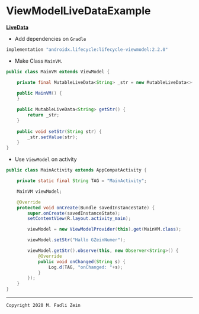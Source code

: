 # ViewModelLiveDataExample
 
 [**LiveData**](https://developer.android.com/topic/libraries/architecture/livedata?hl=id)
 
- Add dependencies on `Gradle`
```gradle
implementation "androidx.lifecycle:lifecycle-viewmodel:2.2.0"
```

- Make Class `MainVM`.
```java
public class MainVM extends ViewModel {

    private final MutableLiveData<String> _str = new MutableLiveData<>();
    
    public MainVM() {
    }

    public MutableLiveData<String> getStr() {
        return _str;
    }
    
    public void setStr(String str) {
        _str.setValue(str);
    }
}
```

- Use `ViewModel` on activity
```java
public class MainActivity extends AppCompatActivity {

    private static final String TAG = "MainActivity";

    MainVM viewModel;

    @Override
    protected void onCreate(Bundle savedInstanceState) {
        super.onCreate(savedInstanceState);
        setContentView(R.layout.activity_main);

        viewModel = new ViewModelProvider(this).get(MainVM.class);

        viewModel.setStr("Hallo GZeinNumer");

        viewModel.getStr().observe(this, new Observer<String>() {
            @Override
            public void onChanged(String s) {
                Log.d(TAG, "onChanged: "+s);
            }
        });
    }
}
```

---

```
Copyright 2020 M. Fadli Zein
```


